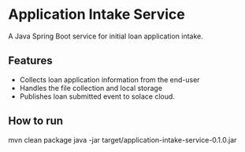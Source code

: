 
# Application Intake Service

A Java Spring Boot service for initial loan application intake.


## Features
- Collects loan application information from the end-user
- Handles the file collection and local storage
- Publishes loan submitted event to solace cloud.

## How to run
mvn clean package
java -jar target/application-intake-service-0.1.0.jar
